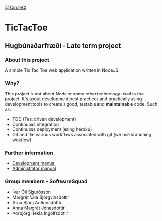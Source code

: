 [![CircleCI](https://circleci.com/gh/SoftwareSquad/TicTacToe.svg?style=svg)](https://circleci.com/gh/SoftwareSquad/TicTacToe)
# TicTacToe
## Hugbúnaðarfræði - Late term project

### About this project
A simple Tic Tac Toe web application written in NodeJS.

### Why?
This project is not about Node or some other technology used in the project. It's about development best practices and practically using development tools to create a good, testable and **maintainable** code. Such as:
- TDD (Test driven development)
- Continuous integration
- Continuous deployment (using heroku)
- Git and the various workflows associated with git (we use branching wokflow)

### Further information
- [Development manual](https://github.com/SoftwareSquad/TicTacToe/blob/documents/docs/development_manual.md "Development manual page")
- [Administrator manual](https://github.com/SoftwareSquad/TicTacToe/blob/master/docs/administration_manual.md "Development manual page")

### Group members - SoftwareSquad
- Ívar Óli Sigurðsson
- Margrét Vala Björgvinsdóttir
- Arna Björg Auðunsdóttir
- Anna Margrét Jónasdóttir
- Þorbjörg Hekla Ingólfsdóttir
